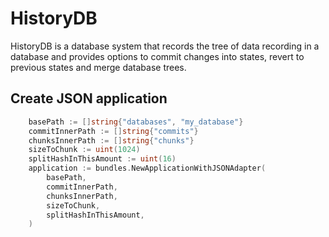 # HistoryDB
HistoryDB is a database system that records the tree of data recording in a database and provides options to  commit changes into states, revert to previous states and merge database trees.

## Create JSON application
```go
    basePath := []string{"databases", "my_database"}
	commitInnerPath := []string{"commits"}
	chunksInnerPath := []string{"chunks"}
	sizeToChunk := uint(1024)
	splitHashInThisAmount := uint(16)
	application := bundles.NewApplicationWithJSONAdapter(
		basePath,
		commitInnerPath,
		chunksInnerPath,
		sizeToChunk,
		splitHashInThisAmount,
	)
```